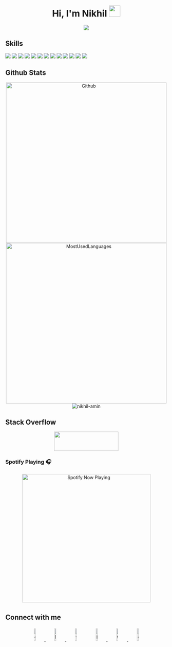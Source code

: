 <h1 align="center">Hi, I'm Nikhil <img src="https://media.giphy.com/media/hvRJCLFzcasrR4ia7z/giphy.gif" width="35"></h1>

<p align="center">
  <a href="https://nikhil-amin.github.io/"><img src="https://readme-typing-svg.herokuapp.com?lines=Computer+Science+Graduate;Full+Stack+Web+Developer;Pencil%20and%20Digital%20Artist;&center=true&width=500&height=50"></a>
</p>

## Skills

![](https://img.shields.io/badge/HTML5-informational?style=flat&logo=html5&logoColor=white&color=e34c26)
![](https://img.shields.io/badge/CSS3-informational?style=flat&logo=css3&logoColor=white&color=264de4)
![](https://img.shields.io/badge/Bootstrap-informational?style=flat&logo=bootstrap&logoColor=white&color=563d7c)
![](https://img.shields.io/badge/JavaScript-informational?style=flat&logo=javascript&logoColor=white&color=f0db4f)
![](https://img.shields.io/badge/Angular-informational?style=flat&logo=angular&logoColor=white&color=dd1b16)
![](https://img.shields.io/badge/NodeJs-informational?style=flat&logo=node.js&logoColor=white&color=68a063)
![](https://img.shields.io/badge/Java-informational?style=flat&logo=java&logoColor=white&color=5382a1)
![](https://img.shields.io/badge/Spring-informational?style=flat&logo=spring&logoColor=white&color=80ea6e)
![](https://img.shields.io/badge/Python-informational?style=flat&logo=python&logoColor=white&color=306998)
![](https://img.shields.io/badge/PHP-informational?style=flat&logo=php&logoColor=white&color=8993be)
![](https://img.shields.io/badge/MySQL-informational?style=flat&logo=mysql&logoColor=white&color=F29111)
![](https://img.shields.io/badge/PostgreSQL-informational?style=flat&logo=postgresql&logoColor=white&color=0064a5)
![](https://img.shields.io/badge/MongoDB-informational?style=flat&logo=mongodb&logoColor=white&color=4DB33D)


## Github Stats

<p align="center">
    <img alt="Github" width="500px" src="https://github-readme-stats.vercel.app/api?username=nikhil-amin&count_private=true&show_icons=true&custom_title=Github&theme=algolia&bg_color=0,000000,130F40&layout=compact&border_radius=8"/> 
    <br>
    <img alt="MostUsedLanguages" width="500px" src="https://github-readme-stats.vercel.app/api/top-langs/?username=nikhil-amin&count_private=true&theme=algolia&bg_color=0,000000,130F40&layout=compact&border_radius=8&langs_count=20"/>
    <br>
    <img src="https://komarev.com/ghpvc/?username=nikhil-amin8&label=Profile%20views&color=0e75b6&style=plastic" alt="nikhil-amin" />
</p>

## Stack Overflow

<p align="center">
	<a href="https://stackoverflow.com/users/9675572/nikhil-amin">
		<img src="https://stackoverflow.com/users/flair/9675572.png?theme=dark" width="200" height="60">
	</a>
<!-- 	<a href="https://stackoverflow.com/users/9675572/nikhil-amin">
		<img alt="stackoverflowreputation" width="200" height="60" style="padding:5px" src="https://img.shields.io/stackexchange/stackoverflow/r/9675572?color=orange&label=reputation&logo=stackoverflow&style=for-the-badge"/>
	</a> -->
</p>

### Spotify Playing 🎧

<p align="center">
	<a href="https://open.spotify.com/user/d1bv951jzgtj53wvnru0nd4c3">
		<img alt="Spotify Now Playing" style="padding:5px" src="https://spotify-readme-nikhil-amin.vercel.app/api/spotify-playing" width="400"/>
	</a>
</p>

## Connect with me

<p align="center">
	<a href="https://github.com/nikhil-amin">
		<img alt="github" width="10%" style="padding:5px" src="https://img.icons8.com/clouds/100/000000/github.png"/>
	</a>
	<a href="https://www.linkedin.com/in/nikhilamin073/">
		<img alt="linkedin" width="10%" style="padding:5px" src="https://img.icons8.com/clouds/100/000000/linkedin.png"/>
	</a>
	<a href="https://www.facebook.com/nikhil.amin.73/"><img alt="facebook" width="10%" style="padding:5px" src="https://img.icons8.com/clouds/100/000000/facebook-new.png"/></a>
	<a href="https://www.instagram.com/nikhilamin073/">
		<img alt="instagram" width="10%" style="padding:5px" src="https://img.icons8.com/clouds/100/000000/instagram.png"/>
	</a>
	<a href="https://twitter.com/nikhilamin073">
		<img alt="twitter" width="10%" style="padding:5px" src="https://img.icons8.com/clouds/100/000000/twitter.png"/>
	</a>
  	<a href="https://discord.gg/v26B9uB">
		<img alt="discord" width="10%" style="padding:5px" src="https://img.icons8.com/clouds/100/000000/discord.png"/>
	</a>
</p>
